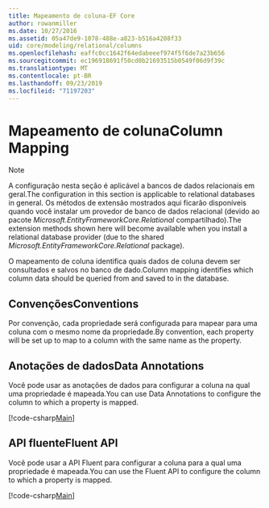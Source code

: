 ```yaml
---
title: Mapeamento de coluna-EF Core
author: rowanmiller
ms.date: 10/27/2016
ms.assetid: 05a47de9-1078-488e-a823-b516a4208f33
uid: core/modeling/relational/columns
ms.openlocfilehash: eaffc0cc1642f64edabeeef974f5f6de7a23b656
ms.sourcegitcommit: ec196918691f50cd0b21693515b0549f06d9f39c
ms.translationtype: MT
ms.contentlocale: pt-BR
ms.lasthandoff: 09/23/2019
ms.locfileid: "71197203"
---
```

# <a name="column-mapping"></a><span data-ttu-id="d8ab6-102">Mapeamento de coluna</span><span class="sxs-lookup"><span data-stu-id="d8ab6-102">Column Mapping</span></span>

> [!NOTE]  
> <span data-ttu-id="d8ab6-103">A configuração nesta seção é aplicável a bancos de dados relacionais em geral.</span><span class="sxs-lookup"><span data-stu-id="d8ab6-103">The configuration in this section is applicable to relational databases in general.</span></span> <span data-ttu-id="d8ab6-104">Os métodos de extensão mostrados aqui ficarão disponíveis quando você instalar um provedor de banco de dados relacional (devido ao pacote *Microsoft.EntityFrameworkCore.Relational* compartilhado).</span><span class="sxs-lookup"><span data-stu-id="d8ab6-104">The extension methods shown here will become available when you install a relational database provider (due to the shared *Microsoft.EntityFrameworkCore.Relational* package).</span></span>

<span data-ttu-id="d8ab6-105">O mapeamento de coluna identifica quais dados de coluna devem ser consultados e salvos no banco de dado.</span><span class="sxs-lookup"><span data-stu-id="d8ab6-105">Column mapping identifies which column data should be queried from and saved to in the database.</span></span>

## <a name="conventions"></a><span data-ttu-id="d8ab6-106">Convenções</span><span class="sxs-lookup"><span data-stu-id="d8ab6-106">Conventions</span></span>

<span data-ttu-id="d8ab6-107">Por convenção, cada propriedade será configurada para mapear para uma coluna com o mesmo nome da propriedade.</span><span class="sxs-lookup"><span data-stu-id="d8ab6-107">By convention, each property will be set up to map to a column with the same name as the property.</span></span>

## <a name="data-annotations"></a><span data-ttu-id="d8ab6-108">Anotações de dados</span><span class="sxs-lookup"><span data-stu-id="d8ab6-108">Data Annotations</span></span>

<span data-ttu-id="d8ab6-109">Você pode usar as anotações de dados para configurar a coluna na qual uma propriedade é mapeada.</span><span class="sxs-lookup"><span data-stu-id="d8ab6-109">You can use Data Annotations to configure the column to which a property is mapped.</span></span>

[!code-csharp[Main](../../../../samples/core/Modeling/DataAnnotations/Relational/Column.cs?highlight=13)]

## <a name="fluent-api"></a><span data-ttu-id="d8ab6-110">API fluente</span><span class="sxs-lookup"><span data-stu-id="d8ab6-110">Fluent API</span></span>

<span data-ttu-id="d8ab6-111">Você pode usar a API Fluent para configurar a coluna para a qual uma propriedade é mapeada.</span><span class="sxs-lookup"><span data-stu-id="d8ab6-111">You can use the Fluent API to configure the column to which a property is mapped.</span></span>

[!code-csharp[Main](../../../../samples/core/Modeling/FluentAPI/Relational/Column.cs?highlight=11-13)]

